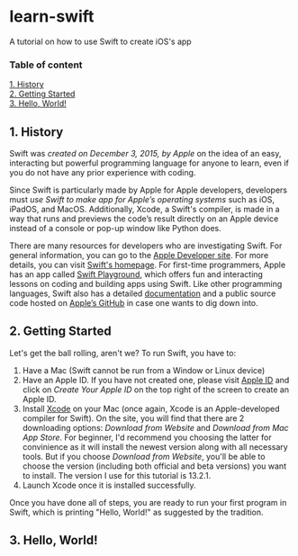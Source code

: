 # learn-swift

A tutorial on how to use Swift to create iOS's app

### Table of content
[1. History](#1-history)  
[2. Getting Started](#2-getting-started)  
[3. Hello, World!](#3-hello-world)

## 1. History

Swift was *created on December 3, 2015, by Apple* on the idea of an easy, interacting but powerful programming language for anyone to learn, even if you do not have any prior experience with coding.

Since Swift is particularly made by Apple for Apple developers, developers must *use Swift to make app for Apple’s operating systems* such as iOS, iPadOS, and MacOS. Additionally, Xcode, a Swift's compiler, is made in a way that runs and previews the code’s result directly on an Apple device instead of a console or pop-up window like Python does.

There are many resources for developers who are investigating Swift. For general information, you can go to the [Apple Developer site](https://developer.apple.com/swift/). For more details, you can visit [Swift's homepage](https://www.swift.org). For first-time programmers, Apple has an app called [Swift Playground](https://developer.apple.com/swift-playgrounds/), which offers fun and interacting lessons on coding and building apps using Swift. Like other programming languages, Swift also has a detailed [documentation](https://docs.swift.org/swift-book/) and a public source code hosted on [Apple’s GitHub](https://github.com/apple) in case one wants to dig down into.


## 2. Getting Started

Let's get the ball rolling, aren't we?
To run Swift, you have to:
1. Have a Mac (Swift cannot be run from a Window or Linux device)
2. Have an Apple ID. If you have not created one, please visit [Apple ID](https://appleid.apple.com) and click on *Create Your Apple ID* on the top right of the screen to create an Apple ID. 
3. Install [Xcode](https://developer.apple.com/xcode/) on your Mac (once again, Xcode is an Apple-developed compiler for Swift). On the site, you will find that there are 2 downloading options: *Download from Website* and *Download from Mac App Store*. For beginner, I'd recommend you choosing the latter for convinience as it will install the newest version along with all necessary tools. But if you choose *Download from Website*, you'll be able to choose the version (including both official and beta versions) you want to install. The version I use for this tutorial is 13.2.1.
4. Launch Xcode once it is installed successfully.

Once you have done all of steps, you are ready to run your first program in Swift, which is printing "Hello, World!" as suggested by the tradition.

## 3. Hello, World!





